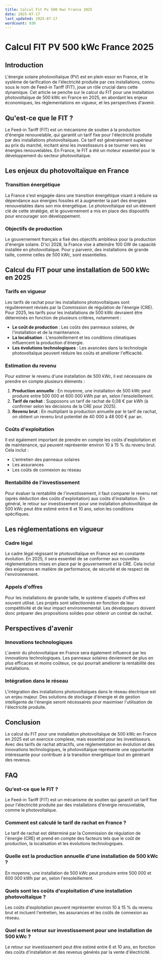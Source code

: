 ```yaml
---
title: Calcul Fit Pv 500 Kwc France 2025
date: 2025-07-17
last_updated: 2025-07-17
wordcount: 930
---
```


# Calcul FIT PV 500 kWc France 2025

## Introduction

L'énergie solaire photovoltaïque (PV) est en plein essor en France, et le système de tarification de l'électricité produite par ces installations, connu sous le nom de Feed-in Tariff (FIT), joue un rôle crucial dans cette dynamique. Cet article se penche sur le calcul du FIT pour une installation photovoltaïque de 500 kWc en France en 2025, en abordant les enjeux économiques, les réglementations en vigueur, et les perspectives d'avenir.

## Qu'est-ce que le FIT ?

Le Feed-in Tariff (FIT) est un mécanisme de soutien à la production d'énergie renouvelable, qui garantit un tarif fixe pour l'électricité produite par des installations photovoltaïques. Ce tarif est généralement supérieur au prix du marché, incitant ainsi les investisseurs à se tourner vers les énergies renouvelables. En France, le FIT a été un moteur essentiel pour le développement du secteur photovoltaïque.

## Les enjeux du photovoltaïque en France

### Transition énergétique

La France s'est engagée dans une transition énergétique visant à réduire sa dépendance aux énergies fossiles et à augmenter la part des énergies renouvelables dans son mix énergétique. Le photovoltaïque est un élément clé de cette stratégie, et le gouvernement a mis en place des dispositifs pour encourager son développement.

### Objectifs de production

Le gouvernement français a fixé des objectifs ambitieux pour la production d'énergie solaire. D'ici 2028, la France vise à atteindre 100 GW de capacité installée en photovoltaïque. Pour y parvenir, des installations de grande taille, comme celles de 500 kWc, sont essentielles.

## Calcul du FIT pour une installation de 500 kWc en 2025

### Tarifs en vigueur

Les tarifs de rachat pour les installations photovoltaïques sont régulièrement révisés par la Commission de régulation de l'énergie (CRE). Pour 2025, les tarifs pour les installations de 500 kWc devraient être déterminés en fonction de plusieurs critères, notamment :

- **Le coût de production** : Les coûts des panneaux solaires, de l'installation et de la maintenance.
- **La localisation** : L'ensoleillement et les conditions climatiques influencent la production d'énergie.
- **Les évolutions technologiques** : Les avancées dans la technologie photovoltaïque peuvent réduire les coûts et améliorer l'efficacité.

### Estimation du revenu

Pour estimer le revenu d'une installation de 500 kWc, il est nécessaire de prendre en compte plusieurs éléments :

1. **Production annuelle** : En moyenne, une installation de 500 kWc peut produire entre 500 000 et 600 000 kWh par an, selon l'ensoleillement.
2. **Tarif de rachat** : Supposons un tarif de rachat de 0,08 € par kWh (à confirmer selon les décisions de la CRE pour 2025).
3. **Revenu brut** : En multipliant la production annuelle par le tarif de rachat, on obtient un revenu brut potentiel de 40 000 à 48 000 € par an.

### Coûts d'exploitation

Il est également important de prendre en compte les coûts d'exploitation et de maintenance, qui peuvent représenter environ 10 à 15 % du revenu brut. Cela inclut :

- L'entretien des panneaux solaires
- Les assurances
- Les coûts de connexion au réseau

### Rentabilité de l'investissement

Pour évaluer la rentabilité de l'investissement, il faut comparer le revenu net (après déduction des coûts d'exploitation) aux coûts d'installation. En général, le retour sur investissement pour une installation photovoltaïque de 500 kWc peut être estimé entre 6 et 10 ans, selon les conditions spécifiques.

## Les réglementations en vigueur

### Cadre légal

Le cadre légal régissant le photovoltaïque en France est en constante évolution. En 2025, il sera essentiel de se conformer aux nouvelles réglementations mises en place par le gouvernement et la CRE. Cela inclut des exigences en matière de performance, de sécurité et de respect de l'environnement.

### Appels d'offres

Pour les installations de grande taille, le système d'appels d'offres est souvent utilisé. Les projets sont sélectionnés en fonction de leur compétitivité et de leur impact environnemental. Les développeurs doivent donc préparer des propositions solides pour obtenir un contrat de rachat.

## Perspectives d'avenir

### Innovations technologiques

L'avenir du photovoltaïque en France sera également influencé par les innovations technologiques. Les panneaux solaires deviennent de plus en plus efficaces et moins coûteux, ce qui pourrait améliorer la rentabilité des installations.

### Intégration dans le réseau

L'intégration des installations photovoltaïques dans le réseau électrique est un enjeu majeur. Des solutions de stockage d'énergie et de gestion intelligente de l'énergie seront nécessaires pour maximiser l'utilisation de l'électricité produite.

## Conclusion

Le calcul du FIT pour une installation photovoltaïque de 500 kWc en France en 2025 est un exercice complexe, mais essentiel pour les investisseurs. Avec des tarifs de rachat attractifs, une réglementation en évolution et des innovations technologiques, le photovoltaïque représente une opportunité intéressante pour contribuer à la transition énergétique tout en générant des revenus.

## FAQ

### Qu'est-ce que le FIT ?

Le Feed-in Tariff (FIT) est un mécanisme de soutien qui garantit un tarif fixe pour l'électricité produite par des installations d'énergie renouvelable, comme le photovoltaïque.

### Comment est calculé le tarif de rachat en France ?

Le tarif de rachat est déterminé par la Commission de régulation de l'énergie (CRE) et prend en compte des facteurs tels que le coût de production, la localisation et les évolutions technologiques.

### Quelle est la production annuelle d'une installation de 500 kWc ?

En moyenne, une installation de 500 kWc peut produire entre 500 000 et 600 000 kWh par an, selon l'ensoleillement.

### Quels sont les coûts d'exploitation d'une installation photovoltaïque ?

Les coûts d'exploitation peuvent représenter environ 10 à 15 % du revenu brut et incluent l'entretien, les assurances et les coûts de connexion au réseau.

### Quel est le retour sur investissement pour une installation de 500 kWc ?

Le retour sur investissement peut être estimé entre 6 et 10 ans, en fonction des coûts d'installation et des revenus générés par la vente d'électricité.